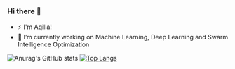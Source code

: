 ### Hi there 👋

- ⚡ I'm Aqilla!
- 🔭 I’m currently working on Machine Learning, Deep Learning and Swarm Intelligence Optimization

![Anurag's GitHub stats](https://github-readme-stats.vercel.app/api?username=aqillakhamis&show_icons=true&theme=gruvbox)
[![Top Langs](https://github-readme-stats.vercel.app/api/top-langs/?username=anuraghazra&layout=compact)](https://github.com/anuraghazra/github-readme-stats)




<!--
**aqillakhamis/aqillakhamis** is a ✨ _special_ ✨ repository because its `README.md` (this file) appears on your GitHub profile.

Here are some ideas to get you started:

- 🔭 I’m currently working on ...
- 🌱 I’m currently learning ...
- 👯 I’m looking to collaborate on ...
- 🤔 I’m looking for help with ...
- 💬 Ask me about ...
- 📫 How to reach me: ...
- 😄 Pronouns: ...
- ⚡ Fun fact: ...
-->
